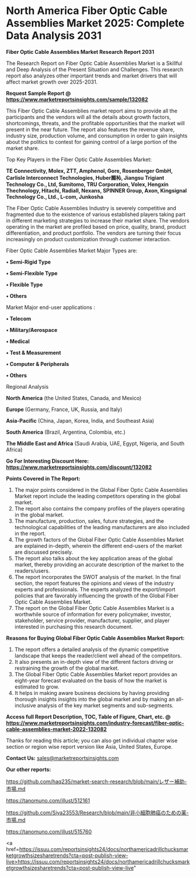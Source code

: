 # North America Fiber Optic Cable Assemblies Market 2025: Complete Data Analysis 2031

<strong>Fiber Optic Cable Assemblies Market Research Report 2031</strong>

The Research Report on Fiber Optic Cable Assemblies Market is a Skillful and Deep Analysis of the Present Situation and Challenges. This research report also analyzes other important trends and market drivers that will affect market growth over 2025-2031.

<strong>Request Sample Report @ <a href=https://www.marketreportsinsights.com/sample/132082>https://www.marketreportsinsights.com/sample/132082</a></strong>

This Fiber Optic Cable Assemblies market report aims to provide all the participants and the vendors will all the details about growth factors, shortcomings, threats, and the profitable opportunities that the market will present in the near future. The report also features the revenue share, industry size, production volume, and consumption in order to gain insights about the politics to contest for gaining control of a large portion of the market share.

Top Key Players in the Fiber Optic Cable Assemblies Market:

<strong>TE Connectivity, Molex, ZTT, Amphenol, Gore, Rosenberger GmbH, Carlisle Interconnect Technologies, Huber䫨杺, Jiangsu Trigiant Technology Co., Ltd, Sumitomo, TRU Corporation, Volex, Hengxin Thechnology, Hitachi, Radiall, Nexans, SPINNER Group, Axon, Kingsignal Technology Co., Ltd., L-com, Junkosha</strong>

The Fiber Optic Cable Assemblies Industry is severely competitive and fragmented due to the existence of various established players taking part in different marketing strategies to increase their market share. The vendors operating in the market are profiled based on price, quality, brand, product differentiation, and product portfolio. The vendors are turning their focus increasingly on product customization through customer interaction.

Fiber Optic Cable Assemblies Market Major Types are:

<strong>• Semi-Rigid Type

• Semi-Flexible Type

• Flexible Type

• Others</strong>

Market Major end-user applications :

<strong>• Telecom

• Military/Aerospace

• Medical

• Test & Measurement

• Computer & Peripherals

• Others</strong>

Regional Analysis

</u><strong><b>North America</b></strong> (the United States, Canada, and Mexico)

<strong><b>Europe </b></strong>(Germany, France, UK, Russia, and Italy)

<strong><b>Asia-Pacific</b></strong> (China, Japan, Korea, India, and Southeast Asia)

<strong><b>South America</b></strong> (Brazil, Argentina, Colombia, etc.)

<strong><b>The Middle East and Africa</b></strong> (Saudi Arabia, UAE, Egypt, Nigeria, and South Africa)

<strong>Go For Interesting Discount Here: <a href=https://www.marketreportsinsights.com/discount/132082>https://www.marketreportsinsights.com/discount/132082</a></strong>

<strong>Points Covered in The Report:</strong>
<ol>
  <li>The major points considered in the Global Fiber Optic Cable Assemblies Market report include the leading competitors operating in the global market.</li>
  <li>The report also contains the company profiles of the players operating in the global market.</li>
  <li>The manufacture, production, sales, future strategies, and the technological capabilities of the leading manufacturers are also included in the report.</li>
  <li>The growth factors of the Global Fiber Optic Cable Assemblies Market are explained in-depth, wherein the different end-users of the market are discussed precisely.</li>
  <li>The report also talks about the key application areas of the global market, thereby providing an accurate description of the market to the readers/users.</li>
  <li>The report incorporates the SWOT analysis of the market. In the final section, the report features the opinions and views of the industry experts and professionals. The experts analyzed the export/import policies that are favorably influencing the growth of the Global Fiber Optic Cable Assemblies Market.</li>
  <li>The report on the Global Fiber Optic Cable Assemblies Market is a worthwhile source of information for every policymaker, investor, stakeholder, service provider, manufacturer, supplier, and player interested in purchasing this research document.</li>
</ol>
<strong>Reasons for Buying Global Fiber Optic Cable Assemblies Market Report:</strong>

<ol>
  <li>The report offers a detailed analysis of the dynamic competitive landscape that keeps the reader/client well ahead of the competitors.</li>
  <li>It also presents an in-depth view of the different factors driving or restraining the growth of the global market.</li>
  <li>The Global Fiber Optic Cable Assemblies Market report provides an eight-year forecast evaluated on the basis of how the market is estimated to grow.</li>
  <li>It helps in making aware business decisions by having providing thorough insights insights into the global market and by making an all-inclusive analysis of the key market segments and sub-segments.</li>
</ol>
<strong>Access full Report Description, TOC, Table of Figure, Chart, etc. @ <a href=https://www.marketreportsinsights.com/industry-forecast/fiber-optic-cable-assemblies-market-2022-132082>https://www.marketreportsinsights.com/industry-forecast/fiber-optic-cable-assemblies-market-2022-132082</a></strong>


Thanks for reading this article; you can also get individual chapter wise section or region wise report version like Asia, United States, Europe.

<strong>Contact Us:</strong>
sales@marketreportsinsights.com

<strong>Our other reports:</strong>

<a href=https://github.com/haq235/market-search-research/blob/main/レザー補助-市場.md>https://github.com/haq235/market-search-research/blob/main/レザー補助-市場.md</a>

<a href=https://tanomuno.com/illust/512161>https://tanomuno.com/illust/512161</a>

<a href=https://github.com/Siya23553/Research/blob/main/非小細胞肺癌のための薬-市場.md>https://github.com/Siya23553/Research/blob/main/非小細胞肺癌のための薬-市場.md</a>

<a href=https://tanomuno.com/illust/515760>https://tanomuno.com/illust/515760</a>

<a href=https://issuu.com/reportsinsights24/docs/northamericadrillchucksmarketgrowthsizesharetrends?cta=post-publish-view-live>https://issuu.com/reportsinsights24/docs/northamericadrillchucksmarketgrowthsizesharetrends?cta=post-publish-view-live</a>"
